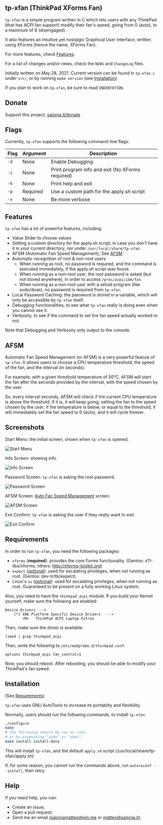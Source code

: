 ## tp-xfan (ThinkPad XForms Fan)

`tp-xfan` is a simple program written in C which lets users with
any ThinkPad (that has ACPI fan support) modify their fan's speed,
going from 0 (auto), to a maximum of 8 (disengaged).

It also features an intuitive yet nostalgic Graphical User Interface,
written using XForms (hence the name, XForms Fan).

For more features, check [Features](#Features).

For a list of changes and/or news, check the `NEWS`
and `ChangeLog` files.

Initially written on May 28, 2021.
Current version can be found in `tp-xfan.c` under `src/`,
or by running `make version` (see [Installation](#Installation))

If you plan to work on `tp-xfan`, be sure to read `INDENTATION`.

## Donate
Support this project: [salonia.it/donate](https://salonia.it/donate)

## Flags
Currently, `tp-xfan` supports the following command-line flags:

| Flag | Argument | Description                                      |
|------|----------|--------------------------------------------------|
| `-d` | None     | Enable Debugging                                 |
| `-i` | None     | Print program info and exit (No XForms required) |
| `-h` | None     | Print help and exit                              |
| `-p` | Required | Use a custom path for the apply.sh script        |
| `-v` | None     | Be more verbose                                  |

## Features
`tp-xfan` has a lot of powerful features, including:

+ Value Slider to choose values
+ Setting a custom directory for the apply.sh script,
in case you don't have it in your current directory,
nor under `/usr/local/share/tp-xfan`.
+ AFSM (Automatic Fan Speed Management); See [AFSM](#AFSM).
+ Automatic recognition of root & non-root users
	- When running as root, no password is required,
	and the command is executed immediately, if the
	apply.sh script was found.
	- When running as a non-root user, the root
	password is asked (but not stored anywhere),
	in order to access `/proc/acpi/ibm/fan`.
	- When running as a non-root user with
	a setuid program (like sudo/doas), no
	password is required from `tp-xfan`.
+ Local Password Caching: the password is stored in a 
variable, which will only be accessible by `tp-xfan` itself.
+ Debugging functionalities, to see what `tp-xfan` really is doing
even when you cannot see it.
+ Verbosity, to see if the command to set the fan speed
actually worked or not.

Note that Debugging and Verbosity only output to the console.

## AFSM
Automatic Fan Speed Management (or AFSM) is a very powerful
feature of `tp-xfan`. It allows users to choose a CPU temperature
threshold, the speed of the fan, and the interval (in seconds).

For example, with a given threshold temperature of 50°C, AFSM will
start the fan after the seconds provided by the interval,
with the speed chosen by the user.

So, every interval seconds, AFSM will check if the current CPU
temperature is above the threshold: if it is, it will
keep going, setting the fan to the speed chosen by the user;
if the temperature is below, or equal to the threshold,
it will immediately set the fan speed to 0 (auto),
and it will cycle forever.

## Screenshots
Start Menu: the initial screen, shown when `tp-xfan` is opened.

![Start Menu](https://raw.githubusercontent.com/saloniamatteo/tp-xfan/master/pics/1-init-scr.png)

Info Screen: showing info.

![Info Screen](https://raw.githubusercontent.com/saloniamatteo/tp-xfan/master/pics/2-info-scr.png)

Password Screen: `tp-xfan` is asking the root password.

![Password Screen](https://raw.githubusercontent.com/saloniamatteo/tp-xfan/master/pics/3-pass-scr.png)

AFSM Screen: [Auto Fan Speed Management](#AFSM) screen.

![AFSM Screen](https://raw.githubusercontent.com/saloniamatteo/tp-xfan/master/pics/4-afsm-scr.png)

Exit Confirm: `tp-xfan` is asking the user if they really want to exit.

![Exit Confirm](https://raw.githubusercontent.com/saloniamatteo/tp-xfan/master/pics/5-exit-confirm.png)

## Requirements
In order to run `tp-xfan`, you need the following packages:

+ `xforms` (**required**): provides the core Forms functionality.
(Gentoo: x11-libs/xforms, others: http://xforms-toolkit.org)
+ `expect` (<u>optional</u>): used for escalating privileges,
when not running as root. (Gentoo: dev-tcltk/expect)
+ Linux's `su` (<u>optional</u>): used for escalating privileges,
when not running as root. Guaranteed to be present on a
fully working Linux system.

Also, you need to have the `thinkpad_acpi` module.
If you build your Kernel yourself, make sure the following are enabled:

```
Device Drivers --->
	[*] X86 Platform Specific Device Drivers  --->  
		<M>   ThinkPad ACPI Laptop Extras          
```

Then, make sure the driver is available:

`lsmod | grep thinkpad_acpi`

Then, write the following to `/etc/modprobe.d/thinkpad.conf`:

```
options thinkpad_acpi fan_control=1
```

Now, you should reboot. After rebooting, you should be able to
modify your ThinkPad's fan speed.

## Installation
(See [Requirements](#Requirements))

`tp-xfan` uses GNU AutoTools to increase its portabilty and flexibility.

Normally, users should run the following commands, to install `tp-xfan`:

```bash
./configure
make
# the following should be ran as root,
# or by prepending "sudo" or "doas".
make install install-data
```

This will install `tp-xfan`, and the default `apply.sh` script (/usr/local/share/tp-xfan/apply.sh)

If, for some reason, you cannot run the commands above, run `autoreconf --install`, then retry.

## Help
If you need help, you can:
- Create an issue;
- Open a pull request;
- Send me an email [(saloniamatteo@pm.me](mailto:saloniamatteo@pm.me) or [matteo@salonia.it)](mailto:matteo@salonia.it).
